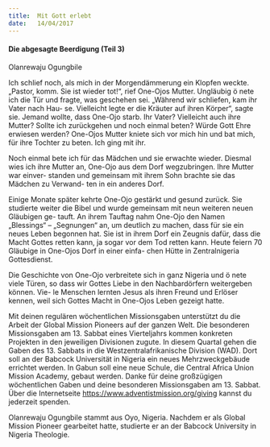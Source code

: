 ```yaml
---
title:  Mit Gott erlebt
date:   14/04/2017
---
```


#### Die abgesagte Beerdigung (Teil 3)

Olanrewaju Ogungbile

Ich schlief noch, als mich in der Morgendämmerung ein Klopfen weckte. „Pastor, komm. Sie ist wieder tot!“, rief One-Ojos Mutter. Ungläubig ö nete ich die Tür und fragte, was geschehen sei. „Während wir schliefen, kam ihr Vater nach Hau- se. Vielleicht legte er die Kräuter auf ihren Körper“, sagte sie. Jemand wollte, dass One-Ojo starb. Ihr Vater? Vielleicht auch ihre Mutter? Sollte ich zurückgehen und noch einmal beten? Würde Gott Ehre erwiesen werden? One-Ojos Mutter kniete sich vor mich hin und bat mich, für ihre Tochter zu beten. Ich ging mit ihr.

Noch einmal bete ich für das Mädchen und sie erwachte wieder. Diesmal wies ich ihre Mutter an, One-Ojo aus dem Dorf wegzubringen. Ihre Mutter war einver- standen und gemeinsam mit ihrem Sohn brachte sie das Mädchen zu Verwand- ten in ein anderes Dorf.

Einige Monate später kehrte One-Ojo gestärkt und gesund zurück. Sie studierte weiter die Bibel und wurde gemeinsam mit neun weiteren neuen Gläubigen ge- tauft. An ihrem Tauftag nahm One-Ojo den Namen „Blessings“ – „Segnungen“ an, um deutlich zu machen, dass für sie ein neues Leben begonnen hat. Sie ist in ihrem Dorf ein Zeugnis dafür, dass die Macht Gottes retten kann, ja sogar vor dem Tod retten kann. Heute feiern 70 Gläubige in One-Ojos Dorf in einer einfa- chen Hütte in Zentralnigeria Gottesdienst.

Die Geschichte von One-Ojo verbreitete sich in ganz Nigeria und ö nete viele Türen, so dass wir Gottes Liebe in den Nachbardörfern weitergeben können. Vie- le Menschen lernten Jesus als ihren Freund und Erlöser kennen, weil sich Gottes Macht in One-Ojos Leben gezeigt hatte.

Mit deinen regulären wöchentlichen Missionsgaben unterstützt du die Arbeit der Global Mission Pioneers auf der ganzen Welt. Die besonderen Missionsgaben am 13. Sabbat eines Vierteljahrs kommen konkreten Projekten in den jeweiligen Divisionen zugute. In diesem Quartal gehen die Gaben des 13. Sabbats in die Westzentralafrikanische Division (WAD). Dort soll an der Babcock Universität in Nigeria ein neues Mehrzweckgebäude errichtet werden. In Gabun soll eine neue Schule, die Central Africa Union Mission Academy, gebaut werden. Danke für deine großzügigen wöchentlichen Gaben und deine besonderen Missionsgaben am 13. Sabbat. Über die Internetseite https://www.adventistmission.org/giving kannst du jederzeit spenden.

Olanrewaju Ogungbile stammt aus Oyo, Nigeria. Nachdem er als Global Mission Pioneer gearbeitet hatte, studierte er an der Babcock University in Nigeria Theologie.